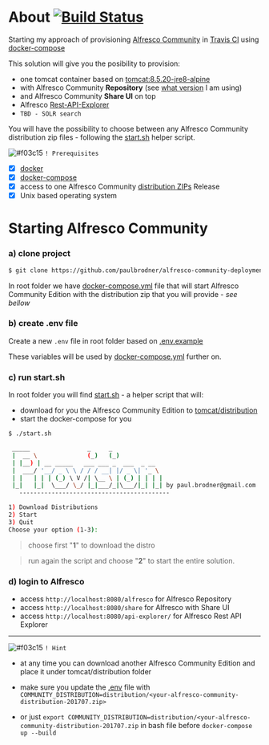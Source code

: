 # About [![Build Status](https://travis-ci.org/paulbrodner/alfresco-community-deployment.svg?branch=5.2.N)](https://travis-ci.org/paulbrodner/alfresco-community-deployment)

Starting my approach of provisioning [Alfresco Community](https://community.alfresco.com/docs/DOC-7050-alfresco-community-edition-201707-ga-file-list) in [Travis CI](https://travis-ci.org/paulbrodner/alfresco-community-deployment.svg?branch=5.2.N) using [docker-compose](https://docs.docker.com/compose/)

This solution will give you the posibility to provision:
* one tomcat container based on [tomcat:8.5.20-jre8-alpine](https://hub.docker.com/r/library/tomcat/tags/)
* with Alfresco Community **Repository** (see [what version](https://github.com/paulbrodner/alfresco-community-deployment/blob/5.2.N/.travis.yml#L2) I am using)
* and Alfresco Community **Share UI** on top
* Alfresco [Rest-API-Explorer](https://github.com/Alfresco/rest-api-explorer)
* `TBD - SOLR search`
  
You will have the possibility to choose between any Alfresco Community distribution zip files - following the [start.sh](start.sh) helper script.


![#f03c15](https://placehold.it/15/f03c15/000000?text=+) `! Prerequisites` 
- [x] [docker](https://docs.docker.com/engine/installation/)
- [x] [docker-compose](https://docs.docker.com/compose/)
- [x] access to one Alfresco Community [distribution ZIPs](https://community.alfresco.com/community/ecm) Release
- [x] Unix based operating system

# Starting Alfresco Community

### a) clone project

```bash
$ git clone https://github.com/paulbrodner/alfresco-community-deployment.git
```

In root folder we have [docker-compose.yml](docker-compose.yml) file that will start Alfresco Community Edition with the distribution zip that you will provide - _see bellow_

### b) create .env file

Create a new `.env` file in root folder based on [.env.example](.env.example)

These variables will be used by [docker-compose.yml](docker-compose.yml) further on.

### c) run start.sh

In root folder you will find [start.sh](start.sh) - a helper script that will:
* download for you the Alfresco Community Edition to [tomcat/distribution](tomcat/distribution)
* start the docker-compose for you

```bash
$ ./start.sh

 _____                _     _
 |  __ \              (_)   (_)
 | |__) | __ _____   ___ ___ _  ___  _ __
 |  ___/ '__/ _ \ \ / / / __| |/ _ \| '_ \
 | |   | | | (_) \ V /| \__ \ | (_) | | | |
 |_|   |_|  \___/ \_/ |_|___/_|\___/|_| |_| by paul.brodner@gmail.com
   ------------------------------------------

1) Download Distributions  
2) Start
3) Quit
Choose your option (1-3):
```

> choose first "**1**" to download the distro

> run again the script and choose "**2**" to start the entire solution.

### d) login to Alfresco
* access `http://localhost:8080/alfresco` for Alfresco Repository
* access `http://localhost:8080/share` for Alfresco with Share UI
* access `http://localhost:8080/api-explorer/` for Alfresco Rest API Explorer
---
![#f03c15](https://placehold.it/15/f03c15/000000?text=+) `! Hint` 
* at any time you can download another Alfresco Community Edition and place it under tomcat/distribution folder

* make sure you update the [.env](.env) file with `COMMUNITY_DISTRIBUTION=distribution/<your-alfresco-community-distribution-201707.zip>`

* or just `export COMMUNITY_DISTRIBUTION=distribution/<your-alfresco-community-distribution-201707.zip` in bash file before `docker-compose up --build`
